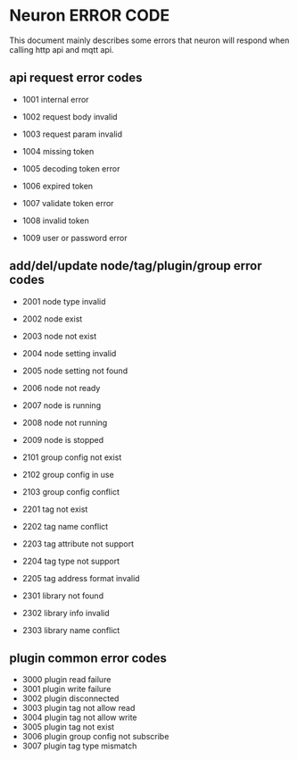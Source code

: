 # Neuron ERROR CODE

This document mainly describes some errors that neuron will respond when calling http api and mqtt api.

## api request error codes

* 1001 internal error

* 1002    request body invalid
* 1003    request param invalid
* 1004    missing token
* 1005    decoding token error
* 1006    expired token
* 1007    validate token error
* 1008    invalid token
* 1009    user or password error

## add/del/update node/tag/plugin/group error codes

* 2001    node type invalid

* 2002    node exist
* 2003    node not exist
* 2004    node setting invalid
* 2005    node setting not found
* 2006    node not ready
* 2007    node is running
* 2008    node not running
* 2009    node is stopped

* 2101    group config not exist
* 2102    group config in use
* 2103    group config conflict

* 2201    tag not exist
* 2202    tag name conflict
* 2203    tag attribute not support
* 2204    tag type not support
* 2205    tag address format invalid

* 2301    library not found
* 2302    library info invalid
* 2303    library name conflict

## plugin common error codes

* 3000    plugin read failure
* 3001    plugin write failure
* 3002    plugin disconnected
* 3003    plugin tag not allow read
* 3004    plugin tag not allow write
* 3005    plugin tag not exist
* 3006    plugin group config not subscribe
* 3007    plugin tag type mismatch
